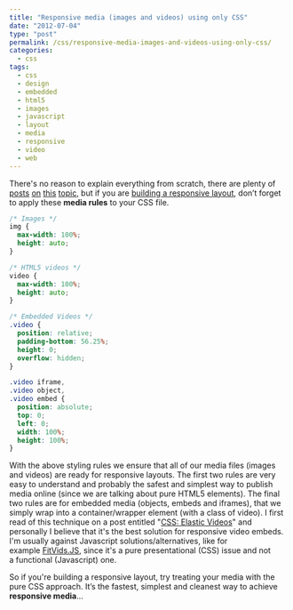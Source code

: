 ```yaml
---
title: "Responsive media (images and videos) using only CSS"
date: "2012-07-04"
type: "post"
permalink: /css/responsive-media-images-and-videos-using-only-css/
categories:
  - css
tags:
  - css
  - design
  - embedded
  - html5
  - images
  - javascript
  - layout
  - media
  - responsive
  - video
  - web
---
```


There's no reason to explain everything from scratch, there are plenty of [posts](http://www.alistapart.com/articles/responsive-images-how-they-almost-worked-and-what-we-need/ "Responsive Images: How they Almost Worked and What We Need") [on](http://adactio.com/journal/4997/ "Responsible responsive images") [this](http://filamentgroup.com/lab/responsive_images_experimenting_with_context_aware_image_sizing/ "Responsive Images: Experimenting with Context-Aware Image Sizing") [topic](http://unstoppablerobotninja.com/entry/responsive-images/ "RESPONSIVE IMAGES"), but if you are [building a responsive layout](http://www.alistapart.com/articles/responsive-web-design/ "Responsive Web Design"), don’t forget to apply these **media rules** to your CSS file.

```css
/* Images */
img {
  max-width: 100%;
  height: auto;
}

/* HTML5 videos */
video {
  max-width: 100%;
  height: auto;
}

/* Embedded Videos */
.video {
  position: relative;
  padding-bottom: 56.25%;
  height: 0;
  overflow: hidden;
}

.video iframe,
.video object,
.video embed {
  position: absolute;
  top: 0;
  left: 0;
  width: 100%;
  height: 100%;
}
```

With the above styling rules we ensure that all of our media files (images and videos) are ready for responsive layouts. The first two rules are very easy to understand and probably the safest and simplest way to publish media online (since we are talking about pure HTML5 elements). The final two rules are for embedded media (objects, embeds and iframes), that we simply wrap into a container/wrapper element (with a class of video). I first read of this technique on a post entitled "[CSS: Elastic Videos](http://webdesignerwall.com/tutorials/css-elastic-videos "CSS: Elastic Videos")" and personally I believe that it's the best solution for responsive video embeds. I'm usually against Javascript solutions/alternatives, like for example [FitVids.JS](http://fitvidsjs.com "FitVids.JS"), since it's a pure presentational (CSS) issue and not a functional (Javascript) one.

So if you're building a responsive layout, try treating your media with the pure CSS approach. It’s the fastest, simplest and cleanest way to achieve **responsive media**...
